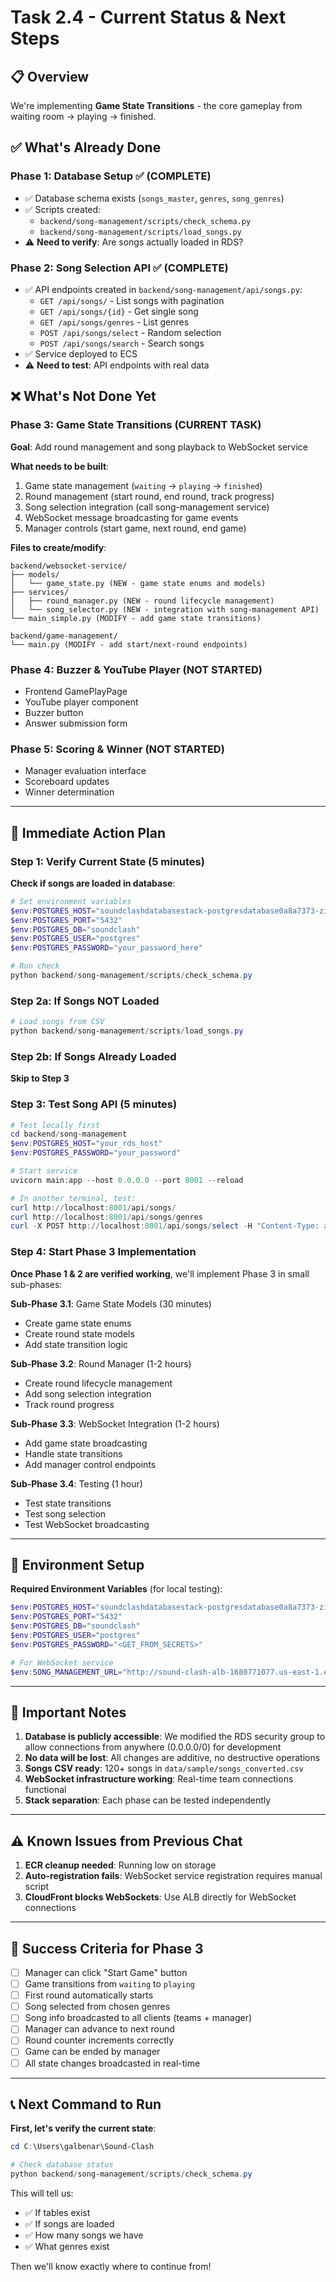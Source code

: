 # Task 2.4 - Current Status & Next Steps

## 📋 Overview
We're implementing **Game State Transitions** - the core gameplay from waiting room → playing → finished.

## ✅ What's Already Done

### Phase 1: Database Setup ✅ (COMPLETE)
- ✅ Database schema exists (`songs_master`, `genres`, `song_genres`)
- ✅ Scripts created:
  - `backend/song-management/scripts/check_schema.py`
  - `backend/song-management/scripts/load_songs.py`
- ⚠️ **Need to verify**: Are songs actually loaded in RDS?

### Phase 2: Song Selection API ✅ (COMPLETE)
- ✅ API endpoints created in `backend/song-management/api/songs.py`:
  - `GET /api/songs/` - List songs with pagination
  - `GET /api/songs/{id}` - Get single song
  - `GET /api/songs/genres` - List genres
  - `POST /api/songs/select` - Random selection
  - `POST /api/songs/search` - Search songs
- ✅ Service deployed to ECS
- ⚠️ **Need to test**: API endpoints with real data

## ❌ What's Not Done Yet

### Phase 3: Game State Transitions (CURRENT TASK)
**Goal**: Add round management and song playback to WebSocket service

**What needs to be built**:
1. Game state management (`waiting` → `playing` → `finished`)
2. Round management (start round, end round, track progress)
3. Song selection integration (call song-management service)
4. WebSocket message broadcasting for game events
5. Manager controls (start game, next round, end game)

**Files to create/modify**:
```
backend/websocket-service/
├── models/
│   └── game_state.py (NEW - game state enums and models)
├── services/
│   ├── round_manager.py (NEW - round lifecycle management)
│   └── song_selector.py (NEW - integration with song-management API)
└── main_simple.py (MODIFY - add game state transitions)

backend/game-management/
└── main.py (MODIFY - add start/next-round endpoints)
```

### Phase 4: Buzzer & YouTube Player (NOT STARTED)
- Frontend GamePlayPage
- YouTube player component
- Buzzer button
- Answer submission form

### Phase 5: Scoring & Winner (NOT STARTED)
- Manager evaluation interface
- Scoreboard updates
- Winner determination

---

## 🚀 Immediate Action Plan

### Step 1: Verify Current State (5 minutes)
**Check if songs are loaded in database**:
```powershell
# Set environment variables
$env:POSTGRES_HOST="soundclashdatabasestack-postgresdatabase0a8a7373-ziraggvukmsd.c87k2dh7p3l9.us-east-1.rds.amazonaws.com"
$env:POSTGRES_PORT="5432"
$env:POSTGRES_DB="soundclash"
$env:POSTGRES_USER="postgres"
$env:POSTGRES_PASSWORD="your_password_here"

# Run check
python backend/song-management/scripts/check_schema.py
```

### Step 2a: If Songs NOT Loaded
```powershell
# Load songs from CSV
python backend/song-management/scripts/load_songs.py
```

### Step 2b: If Songs Already Loaded
**Skip to Step 3**

### Step 3: Test Song API (5 minutes)
```powershell
# Test locally first
cd backend/song-management
$env:POSTGRES_HOST="your_rds_host"
$env:POSTGRES_PASSWORD="your_password"

# Start service
uvicorn main:app --host 0.0.0.0 --port 8001 --reload

# In another terminal, test:
curl http://localhost:8001/api/songs/
curl http://localhost:8001/api/songs/genres
curl -X POST http://localhost:8001/api/songs/select -H "Content-Type: application/json" -d '{"genres": ["rock"], "exclude_ids": [], "count": 1}'
```

### Step 4: Start Phase 3 Implementation
**Once Phase 1 & 2 are verified working**, we'll implement Phase 3 in small sub-phases:

**Sub-Phase 3.1**: Game State Models (30 minutes)
- Create game state enums
- Create round state models
- Add state transition logic

**Sub-Phase 3.2**: Round Manager (1-2 hours)
- Create round lifecycle management
- Add song selection integration
- Track round progress

**Sub-Phase 3.3**: WebSocket Integration (1-2 hours)
- Add game state broadcasting
- Handle state transitions
- Add manager control endpoints

**Sub-Phase 3.4**: Testing (1 hour)
- Test state transitions
- Test song selection
- Test WebSocket broadcasting

---

## 🔧 Environment Setup

**Required Environment Variables** (for local testing):
```powershell
$env:POSTGRES_HOST="soundclashdatabasestack-postgresdatabase0a8a7373-ziraggvukmsd.c87k2dh7p3l9.us-east-1.rds.amazonaws.com"
$env:POSTGRES_PORT="5432"
$env:POSTGRES_DB="soundclash"
$env:POSTGRES_USER="postgres"
$env:POSTGRES_PASSWORD="<GET_FROM_SECRETS>"

# For WebSocket service
$env:SONG_MANAGEMENT_URL="http://sound-clash-alb-1680771077.us-east-1.elb.amazonaws.com:8001"
```

---

## 📝 Important Notes

1. **Database is publicly accessible**: We modified the RDS security group to allow connections from anywhere (0.0.0.0/0) for development
2. **No data will be lost**: All changes are additive, no destructive operations
3. **Songs CSV ready**: 120+ songs in `data/sample/songs_converted.csv`
4. **WebSocket infrastructure working**: Real-time team connections functional
5. **Stack separation**: Each phase can be tested independently

---

## ⚠️ Known Issues from Previous Chat

1. **ECR cleanup needed**: Running low on storage
2. **Auto-registration fails**: WebSocket service registration requires manual script
3. **CloudFront blocks WebSockets**: Use ALB directly for WebSocket connections

---

## 🎯 Success Criteria for Phase 3

- [ ] Manager can click "Start Game" button
- [ ] Game transitions from `waiting` to `playing`
- [ ] First round automatically starts
- [ ] Song selected from chosen genres
- [ ] Song info broadcasted to all clients (teams + manager)
- [ ] Manager can advance to next round
- [ ] Round counter increments correctly
- [ ] Game can be ended by manager
- [ ] All state changes broadcasted in real-time

---

## 📞 Next Command to Run

**First, let's verify the current state**:

```powershell
cd C:\Users\galbenar\Sound-Clash

# Check database status
python backend/song-management/scripts/check_schema.py
```

This will tell us:
- ✅ If tables exist
- ✅ If songs are loaded
- ✅ How many songs we have
- ✅ What genres exist

Then we'll know exactly where to continue from!
